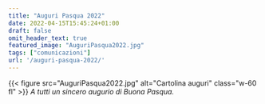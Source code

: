 ```yaml
---
title: "Auguri Pasqua 2022"
date: 2022-04-15T15:45:24+01:00
draft: false
omit_header_text: true
featured_image: "AuguriPasqua2022.jpg"
tags: ["comunicazioni"]
url: '/auguri-pasqua-2022/'
---
```


{{< figure src="AuguriPasqua2022.jpg" alt="Cartolina auguri" class="w-60 fl" >}}
*A tutti un sincero augurio di Buona Pasqua.*
